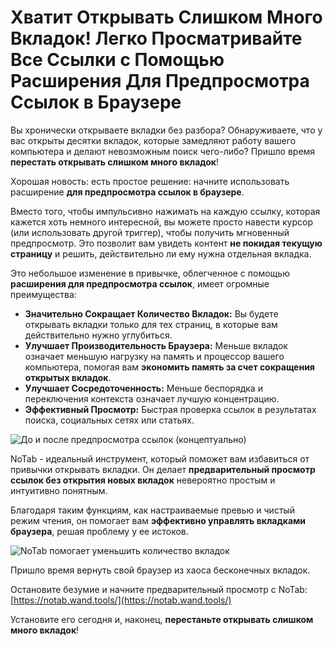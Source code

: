 # Хватит Открывать Слишком Много Вкладок! Легко Просматривайте Все Ссылки с Помощью Расширения Для Предпросмотра Ссылок в Браузере

Вы хронически открываете вкладки без разбора? Обнаруживаете, что у вас открыты десятки вкладок, которые замедляют работу вашего компьютера и делают невозможным поиск чего-либо? Пришло время **перестать открывать слишком много вкладок**!

Хорошая новость: есть простое решение: начните использовать расширение **для предпросмотра ссылок в браузере**.

Вместо того, чтобы импульсивно нажимать на каждую ссылку, которая кажется хоть немного интересной, вы можете просто навести курсор (или использовать другой триггер), чтобы получить мгновенный предпросмотр. Это позволит вам увидеть контент **не покидая текущую страницу** и решить, действительно ли ему нужна отдельная вкладка.

Это небольшое изменение в привычке, облегченное с помощью **расширения для предпросмотра ссылок**, имеет огромные преимущества:

*   **Значительно Сокращает Количество Вкладок:** Вы будете открывать вкладки только для тех страниц, в которые вам действительно нужно углубиться.
*   **Улучшает Производительность Браузера:** Меньше вкладок означает меньшую нагрузку на память и процессор вашего компьютера, помогая вам **экономить память за счет сокращения открытых вкладок**.
*   **Улучшает Сосредоточенность:** Меньше беспорядка и переключения контекста означает лучшую концентрацию.
*   **Эффективный Просмотр:** Быстрая проверка ссылок в результатах поиска, социальных сетях или статьях.

![До и после предпросмотра ссылок (концептуально)](images/notab1.png)

NoTab - идеальный инструмент, который поможет вам избавиться от привычки открывать вкладки. Он делает **предварительный просмотр ссылок без открытия новых вкладок** невероятно простым и интуитивно понятным.

Благодаря таким функциям, как настраиваемые превью и чистый режим чтения, он помогает вам **эффективно управлять вкладками браузера**, решая проблему у ее истоков.

![NoTab помогает уменьшить количество вкладок](images/notab2.png)

Пришло время вернуть свой браузер из хаоса бесконечных вкладок.

Остановите безумие и начните предварительный просмотр с NoTab: [https://notab.wand.tools/](https://notab.wand.tools/)

Установите его сегодня и, наконец, **перестаньте открывать слишком много вкладок**!
